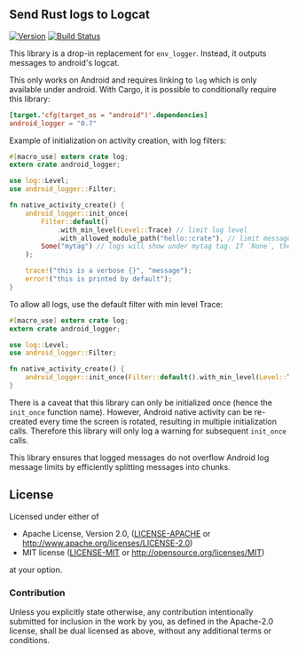 ## Send Rust logs to Logcat

[![Version](https://img.shields.io/crates/v/android_logger.svg)](https://crates.io/crates/android_logger)
[![Build Status](https://travis-ci.org/Nercury/android_logger-rs.svg?branch=master)](https://travis-ci.org/Nercury/android_logger-rs)

This library is a drop-in replacement for `env_logger`. Instead, it outputs messages to
android's logcat.

This only works on Android and requires linking to `log` which
is only available under android. With Cargo, it is possible to conditionally require
this library:

```toml
[target.'cfg(target_os = "android")'.dependencies]
android_logger = "0.7"
```

Example of initialization on activity creation, with log filters:

```rust
#[macro_use] extern crate log;
extern crate android_logger;

use log::Level;
use android_logger::Filter;

fn native_activity_create() {
    android_logger::init_once(
        Filter::default()
            .with_min_level(Level::Trace) // limit log level
            .with_allowed_module_path("hello::crate"), // limit messages to specific crate
        Some("mytag") // logs will show under mytag tag. If `None`, the crate name will be used
    ); 

    trace!("this is a verbose {}", "message");
    error!("this is printed by default");
}
```

To allow all logs, use the default filter with min level Trace:

```rust
#[macro_use] extern crate log;
extern crate android_logger;

use log::Level;
use android_logger::Filter;

fn native_activity_create() {
    android_logger::init_once(Filter::default().with_min_level(Level::Trace), None);
}
```

There is a caveat that this library can only be initialized once 
(hence the `init_once` function name). However, Android native activity can be
re-created every time the screen is rotated, resulting in multiple initialization calls.
Therefore this library will only log a warning for subsequent `init_once` calls.

This library ensures that logged messages do not overflow Android log message limits
by efficiently splitting messages into chunks.

## License

Licensed under either of

 * Apache License, Version 2.0, ([LICENSE-APACHE](LICENSE-APACHE) or http://www.apache.org/licenses/LICENSE-2.0)
 * MIT license ([LICENSE-MIT](LICENSE-MIT) or http://opensource.org/licenses/MIT)

at your option.

### Contribution

Unless you explicitly state otherwise, any contribution intentionally
submitted for inclusion in the work by you, as defined in the Apache-2.0
license, shall be dual licensed as above, without any additional terms or
conditions.
